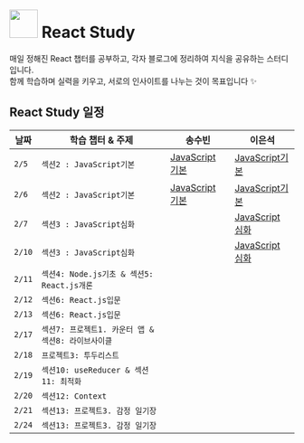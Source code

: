 # <img src="https://noticon-static.tammolo.com/dgggcrkxq/image/upload/v1644161402/noticon/byp14ppjklohyym0dl6z.png" width="50" height="50"> React Study

매일 정해진 React 챕터를 공부하고, 각자 블로그에 정리하여 지식을 공유하는 스터디입니다. <br />
함께 학습하며 실력을 키우고, 서로의 인사이트를 나누는 것이 목표입니다 ✨

##  React Study 일정

| 날짜  | 학습 챕터 & 주제 | 송수빈 | 이은석 |
|-------|----------|-----|----------|
| `2/5`   | `섹션2 : JavaScript기본`     |[JavaScript 기본](https://github.com/subinsong01/Frontend-Study/tree/main/Javascript/BasicLearning)|[ JavaScript기본 ](https://velog.io/@eunseok222/chapter-01)|
| `2/6`   | `섹션2 : JavaScript기본`     |[JavaScript 기본](https://github.com/subinsong01/Frontend-Study/tree/main/Javascript/BasicLearning)|[ JavaScript기본 ](https://velog.io/@eunseok222/chapter-01)|
| `2/7`   | `섹션3 : JavaScript심화`        ||[ JavaScript 심화  ](https://velog.io/@eunseok222/chapter-02-1) |
| `2/10`   | `섹션3 : JavaScript심화`        ||[ JavaScript 심화  ](https://velog.io/@eunseok222/Section-02-2) |
| `2/11`   |  `섹션4: Node.js기초 & 섹션5: React.js개론`      |||
| `2/12`   | `섹션6: React.js입문 `      |||
| `2/13`   | `섹션6: React.js입문 `      |||
| `2/17`   | `섹션7: 프로젝트1. 카운터 앱 & 섹션8: 라이브사이클`       |||
| `2/18`  | `프로젝트3: 투두리스트`      |||
| `2/19`  | `섹션10: useReducer & 섹션11: 최적화`     |||
| `2/20`  | `섹션12: Context`     |||
| `2/21`  | `섹션13: 프로젝트3. 감정 일기장`      |||
| `2/24`  | `섹션13: 프로젝트3. 감정 일기장`      |||

